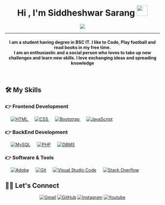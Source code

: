 <h1 align="center">Hi , I'm Siddheshwar Sarang <img src="https://media.giphy.com/media/hvRJCLFzcasrR4ia7z/giphy.gif" width="35"></h1>
<p align="center">
  <a href="https://github.com/DenverCoder1/readme-typing-svg"><img src="https://readme-typing-svg.herokuapp.com?lines=Information+Technology+Student;Full+Stack+Web+Developer;Always%20learning%20new%20things&center=true&width=500&height=50"></a>
</p>

<hr/>
<h4 align="center">I am a student having degree in BSC IT. I like to Code, Play football and read books in my free time. <br>I am an enthusiastic and a social person who loves to take up new challenges and learn new skills. I love exchanging ideas and spreading knowledge </h4>
<br>

## 🛠️ My Skills

### 👉 Frontend Development
<p align="left"> 
  &emsp; 
  <a href="https://www.w3.org/html/" target="_blank"> 
   <img alt="HTML" src="https://img.shields.io/badge/HTML5%20-%23E34F26.svg?logo=html5&logoColor=white">
  </a>   
  &emsp;
  <a href="https://www.w3schools.com/css/" target="_blank">
    <img alt="CSS" src="https://img.shields.io/badge/CSS%20-%231572B6.svg?logo=css3&logoColor=white">
  </a> 
   &emsp;
  <a href="https://getbootstrap.com" target="_blank"> 
    <img alt="Bootstrap" src="https://img.shields.io/badge/Bootstrap-%23563D7C.svg?style=flat&logo=bootstrap&logoColor=white"/>
  </a>
  &emsp;
  <a href="https://developer.mozilla.org/en-US/docs/Web/JavaScript" target="_blank"> 
     <img alt="JavaScript" src="https://img.shields.io/badge/JavaScript%20-%23F7DF1E.svg?logo=javascript&logoColor=black">
   </a>
</p>

### 👉 BackEnd Development
<p align="left">
  &emsp;
    <a href="https://www.mysql.com/"><img alt="MySQL" src="https://img.shields.io/badge/MySQL-%2300f.svg?style=flat&llogo=mysql&logoColor=white"></a>
  &emsp;
  <a href="https://www.php.net/"><img alt="PHP" src="https://img.shields.io/badge/PHP-<GREEN>"></a>
  &emsp;
  <a href="https://www.javatpoint.com/dbms-tutorial"><img alt="DBMS" src="https://img.shields.io/badge/DBMS-<YELLOW>"></a>
  
 </p>
 
 ### 👉 Software & Tools
 
<p>
  &emsp;
    <a href="#"><img alt="Adobe" src="https://img.shields.io/badge/Adobe%20-%23FF0000.svg?logo=adobe&logoColor=white"></a>
  &emsp;
    <a href="#"><img alt="Git" src="https://img.shields.io/badge/Git%20-%23F05033.svg?logo=git&logoColor=white"></a>
  &emsp;
    <a href="#"><img alt="Visual Studio Code" src="https://img.shields.io/badge/Visual%20Studio%20Code-0078d7.svg?logo=visual-studio-code&logoColor=white"></a>
  &emsp;
    <a href="#"><img alt="Stack Overflow" src="https://img.shields.io/badge/-Stack%20Overflow-FE7A16?logo=stack-overflow&logoColor=white"></a>
  &emsp;
</p>


## 🙋‍♀️ Let's Connect
<p align="center">
	<a href="mailto:siddheshwarsarang15@gmail.com"><img src="https://img.icons8.com/bubbles/50/000000/gmail.png" alt="Gmail"/></a>
	<a href="https://github.com/siddheshwar1509"><img src="https://img.icons8.com/bubbles/50/000000/github.png" alt="GitHub"/></a>
	<a href="https://instagram.com/siddheshwar1509"><img src="https://img.icons8.com/bubbles/50/000000/instagram.png" alt="Instagram"/></a>
	<a href="https://www.youtube.com/channel/UCqHEAIt1262JhfoCrelr42Q"><img src="https://img.icons8.com/bubbles/50/000000/youtube.png" alt="Youtube"/></a>
	
</p>
